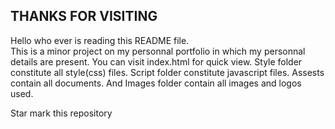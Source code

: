 <h2>THANKS FOR VISITING</h2>
<b></b>Hello who ever is reading this README file.<br>
This is a minor project on my personnal portfolio in which my personnal details are present.
You can visit index.html for quick view.
Style folder constitute all style(css) files.
Script folder constitute javascript files.
Assests contain all documents.
And Images folder contain all images and logos used.</b><br>
<p color="blue">Star mark this repository</p>
